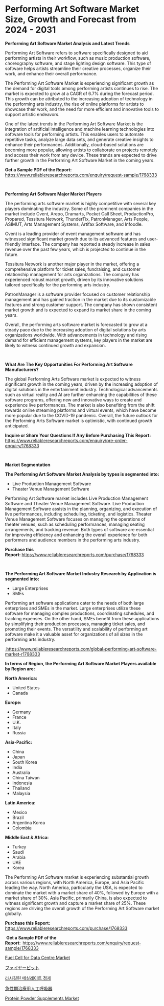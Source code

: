 <p><h1>Performing Art Software Market Size, Growth and Forecast from 2024 - 2031</h1></p><p><strong>Performing Art Software Market Analysis and Latest Trends</strong></p>
<p><p>Performing Art Software refers to software specifically designed to aid performing artists in their workflow, such as music production software, choreography software, and stage lighting design software. This type of software helps artists streamline their creative processes, organize their work, and enhance their overall performance.</p><p>The Performing Art Software Market is experiencing significant growth as the demand for digital tools among performing artists continues to rise. The market is expected to grow at a CAGR of 6.7% during the forecast period. This growth can be attributed to the increasing adoption of technology in the performing arts industry, the rise of online platforms for artists to showcase their work, and the need for more efficient and innovative tools to support artistic endeavors.</p><p>One of the latest trends in the Performing Art Software Market is the integration of artificial intelligence and machine learning technologies into software tools for performing artists. This enables users to automate repetitive tasks, analyze large data sets, and generate creative insights to enhance their performances. Additionally, cloud-based solutions are becoming more popular, allowing artists to collaborate on projects remotely and access their work from any device. These trends are expected to drive further growth in the Performing Art Software Market in the coming years.</p></p>
<p><strong>Get a Sample PDF of the Report:&nbsp;</strong> <a href="https://www.reliableresearchreports.com/enquiry/request-sample/1768333">https://www.reliableresearchreports.com/enquiry/request-sample/1768333</a></p>
<p>&nbsp;</p>
<p><strong>Performing Art Software Major Market Players</strong></p>
<p><p>The performing arts software market is highly competitive with several key players dominating the industry. Some of the prominent companies in the market include Cvent, Arepo, Dramarts, Pocket Call Sheet, ProductionPro, Propared, Tessitura Network, ThunderTix, PatronManager, Arts People, ASIMUT, Arts Management Systems, Artifax Software, and Infoodle.</p><p>Cvent is a leading provider of event management software and has witnessed significant market growth due to its advanced features and user-friendly interface. The company has reported a steady increase in sales revenue over the past few years, which is projected to continue in the future.</p><p>Tessitura Network is another major player in the market, offering a comprehensive platform for ticket sales, fundraising, and customer relationship management for arts organizations. The company has experienced robust market growth, driven by its innovative solutions tailored specifically for the performing arts industry.</p><p>PatronManager is a software provider focused on customer relationship management and has gained traction in the market due to its customizable features and strong customer support. The company has shown consistent market growth and is expected to expand its market share in the coming years.</p><p>Overall, the performing arts software market is forecasted to grow at a steady pace due to the increasing adoption of digital solutions by arts organizations worldwide. With advancements in technology and rising demand for efficient management systems, key players in the market are likely to witness continued growth and expansion.</p></p>
<p>&nbsp;</p>
<p><strong>What Are The Key Opportunities For Performing Art Software Manufacturers?</strong></p>
<p><p>The global Performing Arts Software market is expected to witness significant growth in the coming years, driven by the increasing adoption of digital solutions in the entertainment industry. Technological advancements such as virtual reality and AI are further enhancing the capabilities of these software programs, offering new and innovative ways to create and experience live performances. The market is also benefiting from the shift towards online streaming platforms and virtual events, which have become more popular due to the COVID-19 pandemic. Overall, the future outlook for the Performing Arts Software market is optimistic, with continued growth anticipated.</p></p>
<p><strong>Inquire or Share Your Questions If Any Before Purchasing This Report:</strong> <a href="https://www.reliableresearchreports.com/enquiry/pre-order-enquiry/1768333">https://www.reliableresearchreports.com/enquiry/pre-order-enquiry/1768333</a></p>
<p>&nbsp;</p>
<p><strong>Market Segmentation</strong></p>
<p><strong>The Performing Art Software Market Analysis by types is segmented into:</strong></p>
<p><ul><li>Live Production Management Software</li><li>Theater Venue Management Software</li></ul></p>
<p><p>Performing Art Software market includes Live Production Management Software and Theater Venue Management Software. Live Production Management Software assists in the planning, organizing, and execution of live performances, including scheduling, ticketing, and logistics. Theater Venue Management Software focuses on managing the operations of theater venues, such as scheduling performances, managing seating arrangements, and tracking revenue. Both types of software are essential for improving efficiency and enhancing the overall experience for both performers and audience members in the performing arts industry.</p></p>
<p><strong>Purchase this Report:&nbsp;</strong><a href="https://www.reliableresearchreports.com/purchase/1768333">https://www.reliableresearchreports.com/purchase/1768333</a></p>
<p>&nbsp;</p>
<p><strong>The Performing Art Software Market Industry Research by Application is segmented into:</strong></p>
<p><ul><li>Large Enterprises</li><li>SMEs</li></ul></p>
<p><p>Performing art software applications cater to the needs of both large enterprises and SMEs in the market. Large enterprises utilize these software for managing complex productions, coordinating schedules, and tracking expenses. On the other hand, SMEs benefit from these applications by simplifying their production processes, managing ticket sales, and promoting their events. The versatility and scalability of performing art software make it a valuable asset for organizations of all sizes in the performing arts industry.</p></p>
<p><a href="https://www.reliableresearchreports.com/global-performing-art-software-market-r1768333">&nbsp;https://www.reliableresearchreports.com/global-performing-art-software-market-r1768333</a></p>
<p><strong>In terms of Region, the Performing Art Software Market Players available by Region are:</strong></p>
<p>
    <p> <strong> North America: </strong>
        <ul>
            <li>United States</li>
            <li>Canada</li>
        </ul>
        </p> 
    <p> <strong> Europe: </strong>
        <ul>
            <li>Germany</li>
            <li>France</li>
            <li>U.K.</li>
            <li>Italy</li>
            <li>Russia</li>
        </ul>
        </p> 
    <p> <strong> Asia-Pacific: </strong>
        <ul>
            <li>China</li>
            <li>Japan</li>
            <li>South Korea</li>
            <li>India</li>
            <li>Australia</li>
            <li>China Taiwan</li>
            <li>Indonesia</li>
            <li>Thailand</li>
            <li>Malaysia</li>
        </ul>
        </p> 
    <p> <strong> Latin America: </strong>
        <ul>
            <li>Mexico</li>
            <li>Brazil</li>
            <li>Argentina Korea</li>
            <li>Colombia</li>
        </ul>
        </p> 
    <p> <strong> Middle East & Africa: </strong>
        <ul>
            <li>Turkey</li>
            <li>Saudi</li>
            <li>Arabia</li>
            <li>UAE</li>
            <li>Korea</li>
        </ul>
    </p>
    </p>
<p><p>The Performing Art Software market is experiencing substantial growth across various regions, with North America, Europe, and Asia Pacific leading the way. North America, particularly the USA, is expected to dominate the market with a market share of 40%, followed by Europe with a market share of 30%. Asia Pacific, primarily China, is also expected to witness significant growth and capture a market share of 25%. These regions are driving the overall growth of the Performing Art Software market globally.</p></p>
<p><strong>Purchase this Report: </strong><a href="https://www.reliableresearchreports.com/purchase/1768333">https://www.reliableresearchreports.com/purchase/1768333</a></p>
<p>&nbsp;<strong>Get a Sample PDF of the Report:&nbsp;&nbsp;</strong><a href="https://www.reliableresearchreports.com/enquiry/request-sample/1768333">https://www.reliableresearchreports.com/enquiry/request-sample/1768333</a></p>
<p><strong></strong></p>
<p><p><a href="https://www.linkedin.com/pulse/fuel-cell-data-centrenbspmarket-focuses-market-share-size-effaf?trackingId=BAy8Srn5baO0e%2BcBuzzOOg%3D%3D">Fuel Cell for Data Centre Market</a></p><p><a href="https://medium.com/@carllane655/%E7%81%AB%E5%BA%AD%E3%81%AE%E5%B8%82%E5%A0%B4%E3%81%AE%E5%88%86%E6%9E%90-%E3%82%B0%E3%83%AD%E3%83%BC%E3%83%90%E3%83%AB%E6%A5%AD%E7%95%8C%E3%81%AE%E5%B1%95%E6%9C%9B%E3%81%A8%E4%BA%88%E6%B8%AC-2024%E5%B9%B4%E3%81%8B%E3%82%892031%E5%B9%B4-90c75e7df4bf">ファイヤーピット</a></p><p><a href="https://medium.com/@beaublock13/%EB%9D%BC%EC%82%AC%EA%B8%B8%EB%A6%B0-%EB%A9%94%EC%8B%A4%EB%A0%88%EC%9D%B4%ED%8A%B8-%EC%A0%95%EC%A0%9C-%EC%8B%9C%EC%9E%A5-%EB%B6%84%EC%84%9D-%EB%B0%8F-2024%EB%85%84%EB%B6%80%ED%84%B0-2031%EB%85%84%EA%B9%8C%EC%A7%80-%EC%98%88%EC%B8%A1%EB%90%9C-%ED%81%AC%EA%B8%B0-60ec69285e64">라사길린 메실레이트 정제</a></p><p><a href="https://medium.com/@attyourniture/%E6%80%A5%E6%80%A7%E3%82%B1%E3%82%A2%E7%94%A8%E3%81%AE%E4%BA%BA%E5%B7%A5%E5%91%BC%E5%90%B8%E5%99%A8%E5%B8%82%E5%A0%B4%E3%81%AE%E6%B4%9E%E5%AF%9F-%E5%B8%82%E5%A0%B4%E5%8B%95%E5%90%91-%E6%88%90%E9%95%B7-2024%E5%B9%B4%E3%81%8B%E3%82%892031%E5%B9%B4%E3%81%BE%E3%81%A7%E3%81%AE%E4%BA%88%E6%B8%AC-62e6b3752b88">急性期治療用人工呼吸器</a></p><p><a href="https://www.linkedin.com/pulse/protein-powder-supplements-market-size-trends-complete-industry-gcrxe?trackingId=VLDBAcQSw0uBKxP9JozUiw%3D%3D">Protein Powder Supplements Market</a></p></p>